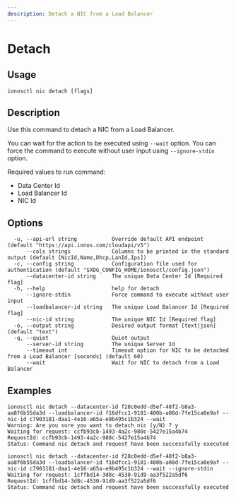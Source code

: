 ```yaml
---
description: Detach a NIC from a Load Balancer
---
```


# Detach

## Usage

```text
ionosctl nic detach [flags]
```

## Description

Use this command to detach a NIC from a Load Balancer.

You can wait for the action to be executed using `--wait` option. You can force the command to execute without user input using `--ignore-stdin` option.

Required values to run command:

* Data Center Id
* Load Balancer Id
* NIC Id

## Options

```text
  -u, --api-url string           Override default API endpoint (default "https://api.ionos.com/cloudapi/v5")
      --cols strings             Columns to be printed in the standard output (default [NicId,Name,Dhcp,LanId,Ips])
  -c, --config string            Configuration file used for authentication (default "$XDG_CONFIG_HOME/ionosctl/config.json")
      --datacenter-id string     The unique Data Center Id [Required flag]
  -h, --help                     help for detach
      --ignore-stdin             Force command to execute without user input
      --loadbalancer-id string   The unique Load Balancer Id [Required flag]
      --nic-id string            The unique NIC Id [Required flag]
  -o, --output string            Desired output format [text|json] (default "text")
  -q, --quiet                    Quiet output
      --server-id string         The unique Server Id
      --timeout int              Timeout option for NIC to be detached from a Load Balancer [seconds] (default 60)
      --wait                     Wait for NIC to detach from a Load Balancer
```

## Examples

```text
ionosctl nic detach --datacenter-id f28c0edd-d5ef-48f2-b8a3-aa8f6b55da3d --loadbalancer-id f16dfcc1-9181-400b-a08d-7fe15ca0e9af --nic-id c7903181-daa1-4e16-a65a-e9b495c1b324 --wait 
Warning: Are you sure you want to detach nic (y/N) ? y 
Waiting for request: ccfb93cb-1493-4a2c-980c-5427e15a4b74
RequestId: ccfb93cb-1493-4a2c-980c-5427e15a4b74
Status: Command nic detach and request have been successfully executed

ionosctl nic detach --datacenter-id f28c0edd-d5ef-48f2-b8a3-aa8f6b55da3d --loadbalancer-id f16dfcc1-9181-400b-a08d-7fe15ca0e9af --nic-id c7903181-daa1-4e16-a65a-e9b495c1b324 --wait --ignore-stdin 
Waiting for request: 1cffbd14-3d8c-4530-91d9-aa3f522a5df6
RequestId: 1cffbd14-3d8c-4530-91d9-aa3f522a5df6
Status: Command nic detach and request have been successfully executed
```

